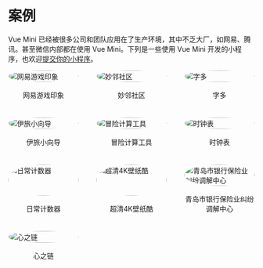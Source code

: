 # 案例

Vue Mini 已经被很多公司和团队应用在了生产环境，其中不乏大厂，如网易、腾讯。甚至微信内部都在使用 Vue Mini。下列是一些使用 Vue Mini 开发的小程序，也欢迎[提交你的小程序](https://github.com/vue-mini/vue-mini/issues/59)。

<div class="cases">
  <div class="case">
    <img src="/cases/1.jpg" alt="网易游戏印象">
    <span>网易游戏印象</span>
  </div>
  <div class="case">
    <img src="/cases/2.jpg" alt="妙邻社区">
    <span>妙邻社区</span>
  </div>
  <div class="case">
    <img src="/cases/3.jpg" alt="字多">
    <span>字多</span>
  </div>
  <div class="case">
    <img src="/cases/4.jpg" alt="伊旅小向导">
    <span>伊旅小向导</span>
  </div>
  <div class="case">
    <img src="/cases/5.jpg" alt="冒险计算工具">
    <span>冒险计算工具</span>
  </div>
  <div class="case">
    <img src="/cases/6.jpg" alt="时钟表">
    <span>时钟表</span>
  </div>
  <div class="case">
    <img src="/cases/7.jpg" alt="日常计数器">
    <span>日常计数器</span>
  </div>
  <div class="case">
    <img src="/cases/8.jpg" alt="超清4K壁纸酷">
    <span>超清4K壁纸酷</span>
  </div>
  <div class="case">
    <img src="/cases/9.jpg" alt="青岛市银行保险业纠纷调解中心">
    <span>青岛市银行保险业纠纷调解中心</span>
  </div>
  <div class="case">
    <img src="/cases/10.jpg" alt="心之链">
    <span>心之链</span>
  </div>
</div>

<style>
.cases {
  display: grid;
  gap: 36px;
  grid-template-columns: repeat(3, minmax(0, 1fr));
}

.case {
  display: flex;
  flex-direction: column;
  align-items: center;
}

.case img {
  margin-bottom: 16px;
  width: 100%;
  border-radius: 50%;
}

.case span {
  text-align: center;
}

@media (max-width: 420px) {
  .cases {
    gap: 24px;
    grid-template-columns: repeat(2, minmax(0, 1fr));
  }
}
</style>
